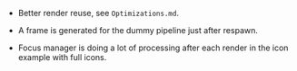 * Better render reuse, see `Optimizations.md`.

* A frame is generated for the dummy pipeline just after respawn.
* Focus manager is doing a lot of processing after each render in the icon example with full icons.